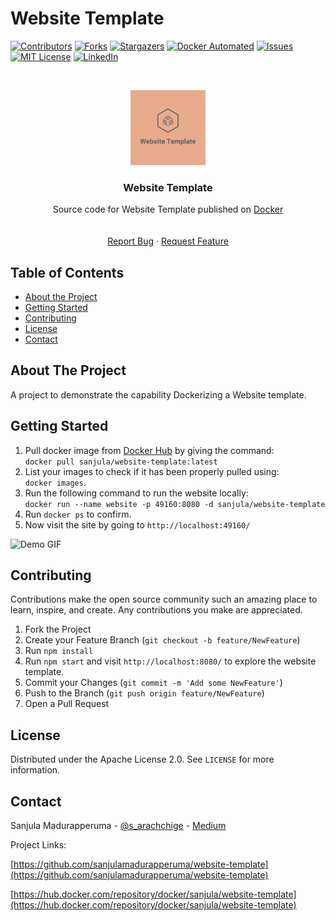 # Website Template

<!-- Project Website Template -->
<!--
*** This README uses markdown "reference style" links for readability.
*** Reference links are enclosed in brackets [ ] instead of parentheses ( ).
*** See the bottom of this document for the declaration of the reference variables
*** for contributors-url, forks-url, etc. This is an optional, concise syntax you may use.
*** https://www.markdownguide.org/basic-syntax/#reference-style-links
-->

[![Contributors][contributors-shield]][contributors-url]
[![Forks][forks-shield]][forks-url]
[![Stargazers][stars-shield]][stars-url]
[![Docker Automated][docker-automated]][docker-url]
[![Issues][issues-shield]][issues-url]
[![MIT License][license-shield]][license-url]
[![LinkedIn][linkedin-shield]][linkedin-url]

<!-- PROJECT LOGO -->
<br />

<p align="center">
  <a href="https://github.com/sanjulamadurapperuma/website-template">
    <img src="views/img/logo.png" alt="Logo" width="120" height="120">
  </a>


  <h3 align="center">Website Template</h3>

  <p align="center">
    Source code for Website Template published on <a href="https://hub.docker.com/repository/docker/sanjula/website-template">Docker</a>
    <br />
    <!--<a href=""><strong>Explore the docs »</strong></a>-->
    <br />
    <br />
    <!--<a href="https://github.com/sanjulamadurapperuma/website-template">View Demo</a>-->
    <a href="https://github.com/sanjulamadurapperuma/website-template/issues">Report Bug</a>
    ·
    <a href="https://github.com/sanjulamadurapperuma/website-template/issues">Request Feature</a>
  </p>

</p>

<!-- TABLE OF CONTENTS -->

## Table of Contents

- [About the Project](#about-the-project)
- [Getting Started](#getting-started)
- [Contributing](#contributing)
- [License](#license)
- [Contact](#contact)

<!-- ABOUT THE PROJECT -->

## About The Project

A project to demonstrate the capability Dockerizing a Website template.

<!-- GETTING STARTED -->

## Getting Started

1. Pull docker image from <a href="https://hub.docker.com/repository/docker/sanjula/website-template">Docker Hub</a> by giving the command:
    <br />
    `docker pull sanjula/website-template:latest`
2. List your images to check if it has been properly pulled using: <br/>
    `docker images`.
3. Run the following command to run the website locally: <br/>
    `docker run --name website -p 49160:8080 -d sanjula/website-template`
4. Run `docker ps` to confirm.
5. Now visit the site by going to `http://localhost:49160/`

![Demo GIF](views/img/demo/demo.gif)

<!-- CONTRIBUTING -->

## Contributing

Contributions make the open source community such an amazing place to learn, inspire, and create. Any contributions you make are appreciated.

1. Fork the Project
2. Create your Feature Branch (`git checkout -b feature/NewFeature`)
3. Run `npm install`
4. Run `npm start` and visit `http://localhost:8080/` to explore the website template.
3. Commit your Changes (`git commit -m 'Add some NewFeature'`)
4. Push to the Branch (`git push origin feature/NewFeature`)
5. Open a Pull Request

<!-- LICENSE -->

## License

Distributed under the Apache License 2.0. See `LICENSE` for more information.

<!-- CONTACT -->

## Contact

Sanjula Madurapperuma - [@s_arachchige](https://twitter.com/s_arachchige) - [Medium](https://medium.com/@sanjulamadurapperuma)

Project Links: 

[https://github.com/sanjulamadurapperuma/website-template](https://github.com/sanjulamadurapperuma/website-template)

[https://hub.docker.com/repository/docker/sanjula/website-template](https://hub.docker.com/repository/docker/sanjula/website-template)

<!-- MARKDOWN LINKS & IMAGES -->

[contributors-shield]: https://img.shields.io/github/contributors/sanjulamadurapperuma/website-template.svg?style=flat-square
[contributors-url]: https://github.com/sanjulamadurapperuma/website-template/graphs/contributors
[forks-shield]: https://img.shields.io/github/forks/sanjulamadurapperuma/website-template.svg?style=flat-square
[forks-url]: https://github.com/sanjulamadurapperuma/website-template/network/members
[stars-shield]: https://img.shields.io/github/stars/sanjulamadurapperuma/website-template.svg?style=flat-square
[stars-url]: https://github.com/sanjulamadurapperuma/website-template/stargazers
[issues-shield]: https://img.shields.io/github/issues/sanjulamadurapperuma/website-template.svg?style=flat-square
[issues-url]: https://github.com/sanjulamadurapperuma/website-template/issues
[license-shield]: https://img.shields.io/github/license/sanjulamadurapperuma/website-template.svg?style=flat-square
[license-url]: https://github.com/sanjulamadurapperuma/website-template/blob/master/LICENSE
[linkedin-shield]: https://img.shields.io/badge/-LinkedIn-black.svg?style=flat-square&logo=linkedin&colorB=555
[docker-automated]: https://img.shields.io/docker/automated/sanjulamadurapperuma/website-template
[docker-url]: https://hub.docker.com/repository/docker/sanjula/website-template
[linkedin-url]: https://www.linkedin.com/in/sanjula-madurapperuma/
